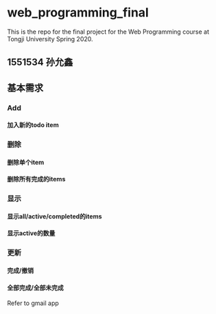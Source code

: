 # web_programming_final
This is the repo for the final project for the Web Programming course at Tongji University Spring 2020.
## 1551534 孙允鑫

## 基本需求
### Add
#### 加入新的todo item
### 删除
#### 删除单个item
#### 删除所有完成的items
### 显示
#### 显示all/active/completed的items
#### 显示active的数量
### 更新
#### 完成/撤销
#### 全部完成/全部未完成

   Refer to gmail app
